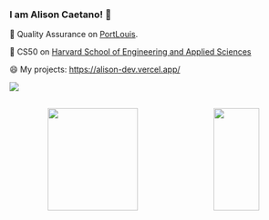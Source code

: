 ### I am Alison Caetano! 👋

 🌱 Quality Assurance on <a href="https://www.portlouis.inf.br/">PortLouis</a>.
 
 🌱 CS50 on <a href="https://pll.harvard.edu/course/cs50-introduction-computer-science">Harvard School of Engineering and Applied Sciences</a>
 
 😄 My projects: https://alison-dev.vercel.app/

<div> 
 <a href="https://www.linkedin.com/in/alisoncaetano" target="_blank">
  <img src="https://img.shields.io/badge/-LinkedIn-%230077B5?style=for-the-badge&logo=linkedin&logoColor=white" target="_blank">
 </a> 
</div>

##

<div align="center">
  <a style="display: flex;justify-content: space-around;" href="https://github.com/AlizonCaetano">
  <img height="180em" width="56%" src="https://github-readme-stats.vercel.app/api?username=AlizonCaetano&show_icons=true&theme=dracula&include_all_commits=true&count_private=true"/>
  <img height="180em" width="40%" src="https://github-readme-stats.vercel.app/api/top-langs/?username=AlizonCaetano&layout=donut&theme=dracula"/>
</div>

##
 

